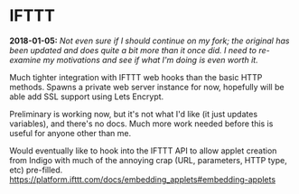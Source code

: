 # IFTTT

**2018-01-05:** *Not even sure if I should continue on my fork; the original has been updated and does quite a bit more than it once did. I need to re-examine my motivations and see if what I'm doing is even worth it.*

Much tighter integration with IFTTT web hooks than the basic HTTP methods. Spawns a private web server instance for now, hopefully will be able add SSL support using Lets Encrypt. 

Preliminary is working now, but it's not what I'd like (it just updates variables), and there's no docs. Much more work needed before this is useful for anyone other than me.

Would eventually like to hook into the IFTTT API to allow applet creation from Indigo with much of the annoying crap (URL, parameters, HTTP type, etc) pre-filled. https://platform.ifttt.com/docs/embedding_applets#embedding-applets
